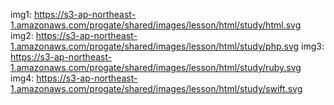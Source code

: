 img1: https://s3-ap-northeast-1.amazonaws.com/progate/shared/images/lesson/html/study/html.svg
img2: https://s3-ap-northeast-1.amazonaws.com/progate/shared/images/lesson/html/study/php.svg
img3: https://s3-ap-northeast-1.amazonaws.com/progate/shared/images/lesson/html/study/ruby.svg
img4: https://s3-ap-northeast-1.amazonaws.com/progate/shared/images/lesson/html/study/swift.svg
